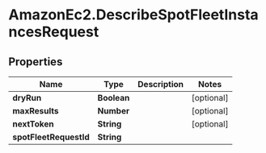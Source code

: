 # AmazonEc2.DescribeSpotFleetInstancesRequest

## Properties

Name | Type | Description | Notes
------------ | ------------- | ------------- | -------------
**dryRun** | **Boolean** |  | [optional] 
**maxResults** | **Number** |  | [optional] 
**nextToken** | **String** |  | [optional] 
**spotFleetRequestId** | **String** |  | 


